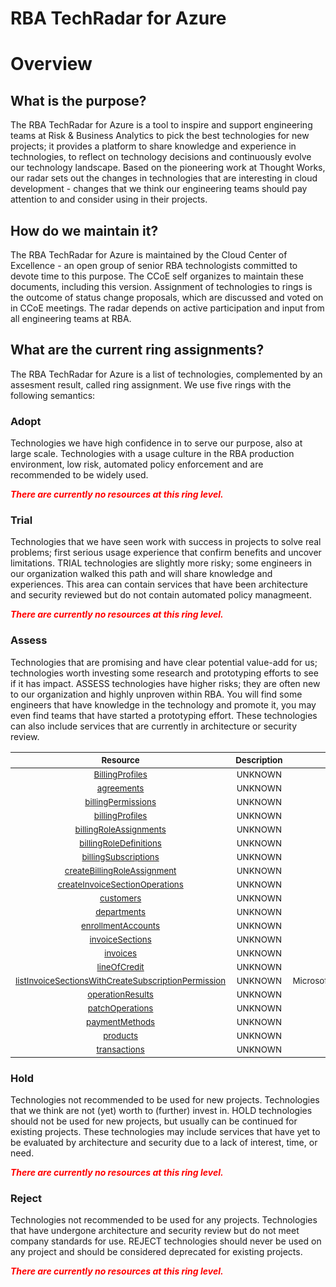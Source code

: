 
RBA TechRadar for Azure
=======================

# Overview

## What is the purpose?


The RBA TechRadar for Azure is a tool to inspire and support engineering teams at Risk & Business Analytics to pick the best technologies for new projects; it provides a platform to share knowledge and experience in technologies, to reflect on technology decisions and continuously evolve our technology landscape.  Based on the pioneering work at Thought Works, our radar sets out the changes in technologies that are interesting in cloud development - changes that we think our engineering teams should pay attention to and consider using in their projects.
## How do we maintain it?


The RBA TechRadar for Azure is maintained by the Cloud Center of Excellence - an open group of senior RBA technologists committed to devote time to this purpose.  The CCoE self organizes to maintain these documents, including this version.  Assignment of technologies to rings is the outcome of status change proposals, which are discussed and voted on in CCoE meetings.  The radar depends on active participation and input from all engineering teams at RBA.
## What are the current ring assignments?


The RBA TechRadar for Azure is a list of technologies, complemented by an assesment result, called ring assignment.  We use five rings with the following semantics:
### Adopt


Technologies we have high confidence in to serve our purpose, also at large scale.  Technologies with a usage culture in the RBA production environment, low risk, automated policy enforcement and are recommended to be widely used.  
  
***<font color="red"> There are currently no resources at this ring level. </font>***
### Trial


Technologies that we have seen work with success in projects to solve real problems;  first serious usage experience that confirm benefits and uncover limitations.  TRIAL technologies are slightly more risky; some engineers in our organization walked this path and will share knowledge and experiences.  This area can contain services that have been architecture and security reviewed but do not contain automated policy managmeent.  
  
***<font color="red"> There are currently no resources at this ring level. </font>***
### Assess


Technologies that are promising and have clear potential value-add for us; technologies worth investing some research and prototyping efforts to see if it has impact.  ASSESS technologies have higher risks;  they are often new to our organization and highly unproven within RBA.  You will find some engineers that have knowledge in the technology and promote it, you may even find teams that have started a prototyping effort.  These technologies can also include services that are currently in architecture or security review.  

|<sub>Resource</sub>|<sub>Description</sub>|<sub>Path</sub>|<sub>Status</sub>|
| :---: | :---: | :---: | :---: |
|<sub>[BillingProfiles](https://github.com/openrba/python-azure-techradar/tree/master/Microsoft.DBforMySQL/billingAccounts/BillingProfiles)</sub>|<sub>UNKNOWN</sub>|<sub>Microsoft.DBforMySQL/billingAccounts/BillingProfiles</sub>|<sub>ASSESS</sub>|
|<sub>[agreements](https://github.com/openrba/python-azure-techradar/tree/master/Microsoft.DBforMySQL/billingAccounts/agreements)</sub>|<sub>UNKNOWN</sub>|<sub>Microsoft.DBforMySQL/billingAccounts/agreements</sub>|<sub>ASSESS</sub>|
|<sub>[billingPermissions](https://github.com/openrba/python-azure-techradar/tree/master/Microsoft.DBforMySQL/billingAccounts/billingPermissions)</sub>|<sub>UNKNOWN</sub>|<sub>Microsoft.DBforMySQL/billingAccounts/billingPermissions</sub>|<sub>ASSESS</sub>|
|<sub>[billingProfiles](https://github.com/openrba/python-azure-techradar/tree/master/Microsoft.DBforMySQL/billingAccounts/billingProfiles)</sub>|<sub>UNKNOWN</sub>|<sub>Microsoft.DBforMySQL/billingAccounts/billingProfiles</sub>|<sub>ASSESS</sub>|
|<sub>[billingRoleAssignments](https://github.com/openrba/python-azure-techradar/tree/master/Microsoft.DBforMySQL/billingAccounts/billingRoleAssignments)</sub>|<sub>UNKNOWN</sub>|<sub>Microsoft.DBforMySQL/billingAccounts/billingRoleAssignments</sub>|<sub>ASSESS</sub>|
|<sub>[billingRoleDefinitions](https://github.com/openrba/python-azure-techradar/tree/master/Microsoft.DBforMySQL/billingAccounts/billingRoleDefinitions)</sub>|<sub>UNKNOWN</sub>|<sub>Microsoft.DBforMySQL/billingAccounts/billingRoleDefinitions</sub>|<sub>ASSESS</sub>|
|<sub>[billingSubscriptions](https://github.com/openrba/python-azure-techradar/tree/master/Microsoft.DBforMySQL/billingAccounts/billingSubscriptions)</sub>|<sub>UNKNOWN</sub>|<sub>Microsoft.DBforMySQL/billingAccounts/billingSubscriptions</sub>|<sub>ASSESS</sub>|
|<sub>[createBillingRoleAssignment](https://github.com/openrba/python-azure-techradar/tree/master/Microsoft.DBforMySQL/billingAccounts/createBillingRoleAssignment)</sub>|<sub>UNKNOWN</sub>|<sub>Microsoft.DBforMySQL/billingAccounts/createBillingRoleAssignment</sub>|<sub>ASSESS</sub>|
|<sub>[createInvoiceSectionOperations](https://github.com/openrba/python-azure-techradar/tree/master/Microsoft.DBforMySQL/billingAccounts/createInvoiceSectionOperations)</sub>|<sub>UNKNOWN</sub>|<sub>Microsoft.DBforMySQL/billingAccounts/createInvoiceSectionOperations</sub>|<sub>ASSESS</sub>|
|<sub>[customers](https://github.com/openrba/python-azure-techradar/tree/master/Microsoft.DBforMySQL/billingAccounts/customers)</sub>|<sub>UNKNOWN</sub>|<sub>Microsoft.DBforMySQL/billingAccounts/customers</sub>|<sub>ASSESS</sub>|
|<sub>[departments](https://github.com/openrba/python-azure-techradar/tree/master/Microsoft.DBforMySQL/billingAccounts/departments)</sub>|<sub>UNKNOWN</sub>|<sub>Microsoft.DBforMySQL/billingAccounts/departments</sub>|<sub>ASSESS</sub>|
|<sub>[enrollmentAccounts](https://github.com/openrba/python-azure-techradar/tree/master/Microsoft.DBforMySQL/billingAccounts/enrollmentAccounts)</sub>|<sub>UNKNOWN</sub>|<sub>Microsoft.DBforMySQL/billingAccounts/enrollmentAccounts</sub>|<sub>ASSESS</sub>|
|<sub>[invoiceSections](https://github.com/openrba/python-azure-techradar/tree/master/Microsoft.DBforMySQL/billingAccounts/invoiceSections)</sub>|<sub>UNKNOWN</sub>|<sub>Microsoft.DBforMySQL/billingAccounts/invoiceSections</sub>|<sub>ASSESS</sub>|
|<sub>[invoices](https://github.com/openrba/python-azure-techradar/tree/master/Microsoft.DBforMySQL/billingAccounts/invoices)</sub>|<sub>UNKNOWN</sub>|<sub>Microsoft.DBforMySQL/billingAccounts/invoices</sub>|<sub>ASSESS</sub>|
|<sub>[lineOfCredit](https://github.com/openrba/python-azure-techradar/tree/master/Microsoft.DBforMySQL/billingAccounts/lineOfCredit)</sub>|<sub>UNKNOWN</sub>|<sub>Microsoft.DBforMySQL/billingAccounts/lineOfCredit</sub>|<sub>ASSESS</sub>|
|<sub>[listInvoiceSectionsWithCreateSubscriptionPermission](https://github.com/openrba/python-azure-techradar/tree/master/Microsoft.DBforMySQL/billingAccounts/listInvoiceSectionsWithCreateSubscriptionPermission)</sub>|<sub>UNKNOWN</sub>|<sub>Microsoft.DBforMySQL/billingAccounts/listInvoiceSectionsWithCreateSubscriptionPermission</sub>|<sub>ASSESS</sub>|
|<sub>[operationResults](https://github.com/openrba/python-azure-techradar/tree/master/Microsoft.DBforMySQL/billingAccounts/operationResults)</sub>|<sub>UNKNOWN</sub>|<sub>Microsoft.DBforMySQL/billingAccounts/operationResults</sub>|<sub>ASSESS</sub>|
|<sub>[patchOperations](https://github.com/openrba/python-azure-techradar/tree/master/Microsoft.DBforMySQL/billingAccounts/patchOperations)</sub>|<sub>UNKNOWN</sub>|<sub>Microsoft.DBforMySQL/billingAccounts/patchOperations</sub>|<sub>ASSESS</sub>|
|<sub>[paymentMethods](https://github.com/openrba/python-azure-techradar/tree/master/Microsoft.DBforMySQL/billingAccounts/paymentMethods)</sub>|<sub>UNKNOWN</sub>|<sub>Microsoft.DBforMySQL/billingAccounts/paymentMethods</sub>|<sub>ASSESS</sub>|
|<sub>[products](https://github.com/openrba/python-azure-techradar/tree/master/Microsoft.DBforMySQL/billingAccounts/products)</sub>|<sub>UNKNOWN</sub>|<sub>Microsoft.DBforMySQL/billingAccounts/products</sub>|<sub>ASSESS</sub>|
|<sub>[transactions](https://github.com/openrba/python-azure-techradar/tree/master/Microsoft.DBforMySQL/billingAccounts/transactions)</sub>|<sub>UNKNOWN</sub>|<sub>Microsoft.DBforMySQL/billingAccounts/transactions</sub>|<sub>ASSESS</sub>|

### Hold


Technologies not recommended to be used for new projects. Technologies that we think are not (yet) worth to (further) invest in.  HOLD technologies should not be used for new projects, but usually can be continued for existing projects.  These technologies may include services that have yet to be evaluated by architecture and security due to a lack of interest, time, or need.  
  
***<font color="red"> There are currently no resources at this ring level. </font>***
### Reject


Technologies not recommended to be used for any projects. Technologies that have undergone architecture and security review but do not meet company standards for use.  REJECT technologies should never be used on any project and should be considered deprecated for existing projects.  
  
***<font color="red"> There are currently no resources at this ring level. </font>***